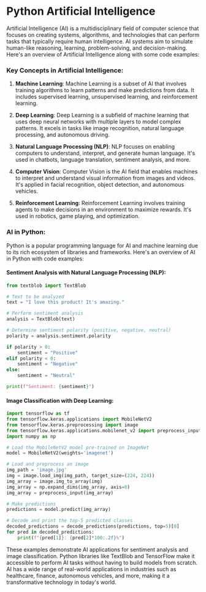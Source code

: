 # Python Artificial Intelligence
Artificial Intelligence (AI) is a multidisciplinary field of computer science that focuses on creating systems, algorithms, and technologies that can perform tasks that typically require human intelligence. AI systems aim to simulate human-like reasoning, learning, problem-solving, and decision-making. Here's an overview of Artificial Intelligence along with some code examples:

### Key Concepts in Artificial Intelligence:

1. **Machine Learning**: Machine Learning is a subset of AI that involves training algorithms to learn patterns and make predictions from data. It includes supervised learning, unsupervised learning, and reinforcement learning.

2. **Deep Learning**: Deep Learning is a subfield of machine learning that uses deep neural networks with multiple layers to model complex patterns. It excels in tasks like image recognition, natural language processing, and autonomous driving.

3. **Natural Language Processing (NLP)**: NLP focuses on enabling computers to understand, interpret, and generate human language. It's used in chatbots, language translation, sentiment analysis, and more.

4. **Computer Vision**: Computer Vision is the AI field that enables machines to interpret and understand visual information from images and videos. It's applied in facial recognition, object detection, and autonomous vehicles.

5. **Reinforcement Learning**: Reinforcement Learning involves training agents to make decisions in an environment to maximize rewards. It's used in robotics, game playing, and optimization.

### AI in Python:

Python is a popular programming language for AI and machine learning due to its rich ecosystem of libraries and frameworks. Here's an overview of AI in Python with code examples:

#### Sentiment Analysis with Natural Language Processing (NLP):

```python
from textblob import TextBlob

# Text to be analyzed
text = "I love this product! It's amazing."

# Perform sentiment analysis
analysis = TextBlob(text)

# Determine sentiment polarity (positive, negative, neutral)
polarity = analysis.sentiment.polarity

if polarity > 0:
    sentiment = "Positive"
elif polarity < 0:
    sentiment = "Negative"
else:
    sentiment = "Neutral"

print(f"Sentiment: {sentiment}")
```

#### Image Classification with Deep Learning:

```python
import tensorflow as tf
from tensorflow.keras.applications import MobileNetV2
from tensorflow.keras.preprocessing import image
from tensorflow.keras.applications.mobilenet_v2 import preprocess_input, decode_predictions
import numpy as np

# Load the MobileNetV2 model pre-trained on ImageNet
model = MobileNetV2(weights='imagenet')

# Load and preprocess an image
img_path = 'image.jpg'
img = image.load_img(img_path, target_size=(224, 224))
img_array = image.img_to_array(img)
img_array = np.expand_dims(img_array, axis=0)
img_array = preprocess_input(img_array)

# Make predictions
predictions = model.predict(img_array)

# Decode and print the top-5 predicted classes
decoded_predictions = decode_predictions(predictions, top=5)[0]
for pred in decoded_predictions:
    print(f"{pred[1]}: {pred[2]*100:.2f}%")
```

These examples demonstrate AI applications for sentiment analysis and image classification. Python libraries like TextBlob and TensorFlow make it accessible to perform AI tasks without having to build models from scratch. AI has a wide range of real-world applications in industries such as healthcare, finance, autonomous vehicles, and more, making it a transformative technology in today's world.
